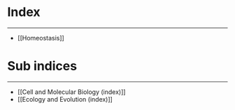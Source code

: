 # Index
---
- [[Homeostasis]]

# Sub indices
---
- [[Cell and Molecular Biology (index)]]
- [[Ecology and Evolution (index)]]